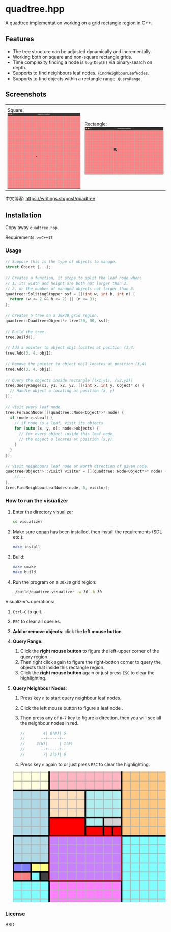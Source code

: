 quadtree.hpp
============

A quadtree implementation working on a grid rectangle region in C++.

## Features

* The tree structure can be adjusted dynamically and incrementally.
* Working both on square and non-square rectangle grids.
* Time complexity finding a node is `log(Depth)` via binary-search on depth.
* Supports to find neighbours leaf nodes. `FindNeighbourLeafNodes`.
* Supports to find objects within a rectangle range. `QueryRange`.

## Screenshots


| <!-- -->                                           | <!-- -->                                                    |
| -------------------------------------------------- | ----------------------------------------------------------- |
| Square: ![](misc/images/quadtree-square.gif)       | Rectangle: ![](misc/images/quadtree-rectangle.gif)          |


中文博客: https://writings.sh/post/quadtree

## Installation

Copy away `quadtree.hpp`.

Requirements: `>=C++17`

### Usage

```cpp
// Suppose this is the type of objects to manage.
struct Object {...};

// Creates a function, it stops to split the leaf node when:
// 1. its width and height are both not larger than 2.
// 2. or the number of managed objects not larger than 3.
quadtree::SplitingStopper ssf = [](int w, int h, int n) {
  return (w <= 2 && h <= 2) || (n <= 3);
};

// Creates a tree on a 30x30 grid region.
quadtree::Quadtree<Object*> tree(30, 30, ssf);

// Build the tree.
tree.Build();

// Add a pointer to object obj1 locates at position (3,4)
tree.Add(3, 4, obj1);

// Remove the pointer to object obj1 locates at position (3,4)
tree.Add(3, 4, obj1);

// Query the objects inside rectangle [(x1,y1), (x2,y2)]
tree.QueryRange(x1, y1, x2, y2, [](int x, int y, Object* o) {
  // Handle object o locating at position (x, y)
});

// Visit every leaf node.
tree.ForEachNode([](quadtree::Node<Object*>* node) {
  if (node->isLeaf) {
    // if node is a leaf, visit its objects
    for (auto [x, y, o]: node->objects) {
      // for every object inside this leaf node,
      // the object o locates at position (x,y)
    }
  }
});

// Visit neighbours leaf node at North direction of given node.
quadtree<Object*>::VisitT visitor = [](quadtree::Node<Object*>* node) {
    //...
};
tree.FindNeighbourLeafNodes(node, 0, visitor);
```

### How to run the visualizer

1. Enter the directory [visualizer](visualizer)

   ```bash
   cd visualizer
   ```

2. Make sure [conan](https://conan.io/) has been installed, then install the requirements (SDL etc.):

   ```bash
   make install
   ```

3. Build:

   ```bash
   make cmake
   make build
   ```

4. Run the program on a `30x30` grid region:

   ```bash
   ./build/quadtree-visualizer -w 30 -h 30
   ```

Visualizer's operations:

1. `Ctrl-C` to quit.
2. `ESC` to clear all queries.
3. **Add or remove objects**: click the **left mouse button**.
4. **Query Range**:
   1. Click the **right mouse button** to figure the left-upper corner of the query region.
   2. Then right click again to figure the right-botton corner to query the objects that inside this rectangle region.
   3. Click the **right mouse button** again or just press `ESC` to clear the highlighting.
5. **Query Neighbour Nodes**:
    1. Press key `n` to start query neighbour leaf nodes.
    2. Click the left mouse button to figure a leaf node .
    3. Then press any of `0~7` key to figure a direction, then you will see all the neighbour nodes in red.

       ```cpp
       //        4| 0(N)| 5
       //       --+-----+--
       //     3(W)|     | 1(E)
       //       --+-----+--
       //        7| 2(S)| 6
       ```
    4. Press key `n` again to or just press `ESC` to clear the highlighting.

    ![](misc/images/quadtree-find-neighbours-demo.jpg)


### License

BSD
